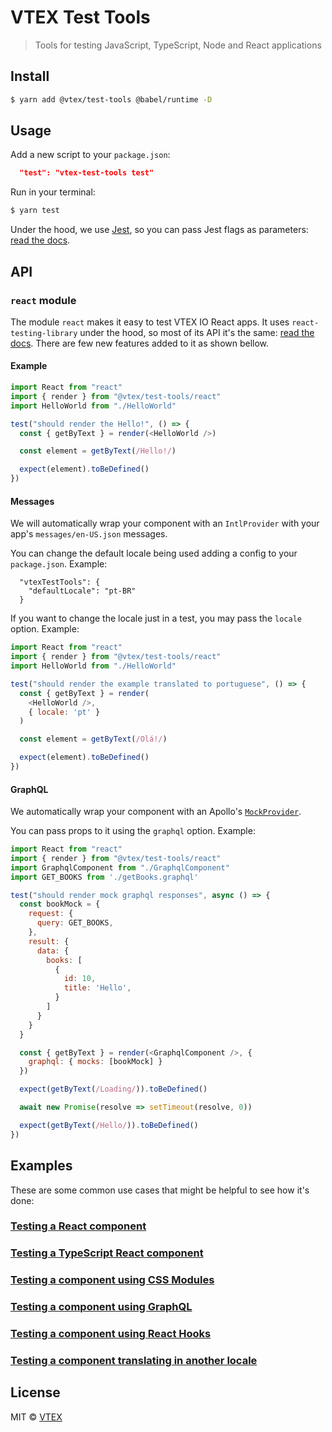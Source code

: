 # VTEX Test Tools

> Tools for testing JavaScript, TypeScript, Node and React applications

## Install

```sh
$ yarn add @vtex/test-tools @babel/runtime -D
```

## Usage

Add a new script to your `package.json`:

```json
  "test": "vtex-test-tools test"
```

Run in your terminal:

```sh
$ yarn test
```

Under the hood, we use [Jest](https://jestjs.io/), so you can pass Jest flags as parameters: [read the docs](https://jestjs.io/docs/en/cli.html).

## API

### `react` module

The module `react` makes it easy to test VTEX IO React apps. It uses `react-testing-library` under the hood, so most of its API it's the same: [read the docs](https://testing-library.com/docs/intro). There are few new features added to it as shown bellow.

#### Example

```js
import React from "react"
import { render } from "@vtex/test-tools/react"
import HelloWorld from "./HelloWorld"

test("should render the Hello!", () => {
  const { getByText } = render(<HelloWorld />)

  const element = getByText(/Hello!/)

  expect(element).toBeDefined()
})
```

#### Messages

We will automatically wrap your component with an `IntlProvider` with your app's `messages/en-US.json` messages.

You can change the default locale being used adding a config to your `package.json`. Example:

```
  "vtexTestTools": {
    "defaultLocale": "pt-BR"
  }
```

If you want to change the locale just in a test, you may pass the `locale` option. Example:

```js
import React from "react"
import { render } from "@vtex/test-tools/react"
import HelloWorld from "./HelloWorld"

test("should render the example translated to portuguese", () => {
  const { getByText } = render(
    <HelloWorld />,
    { locale: 'pt' }
  )

  const element = getByText(/Olá!/)

  expect(element).toBeDefined()
})

```

#### GraphQL

We automatically wrap your component with an Apollo's [`MockProvider`](https://www.apollographql.com/docs/react/recipes/testing.html).

You can pass props to it using the `graphql` option. Example:

```js
import React from "react"
import { render } from "@vtex/test-tools/react"
import GraphqlComponent from "./GraphqlComponent"
import GET_BOOKS from './getBooks.graphql'

test("should render mock graphql responses", async () => {
  const bookMock = {
    request: {
      query: GET_BOOKS,
    },
    result: {
      data: {
        books: [
          {
            id: 10,
            title: 'Hello',
          }
        ]
      }
    }
  }

  const { getByText } = render(<GraphqlComponent />, {
    graphql: { mocks: [bookMock] }
  })

  expect(getByText(/Loading/)).toBeDefined()

  await new Promise(resolve => setTimeout(resolve, 0))

  expect(getByText(/Hello/)).toBeDefined()
})
```

## Examples

These are some common use cases that might be helpful to see how it's done:

### [Testing a React component](https://github.com/klzns/test-repo/blob/master/react/JsComponent.test.js)

### [Testing a TypeScript React component](https://github.com/klzns/test-repo/blob/master/react/TsComponent.test.tsx)

### [Testing a component using CSS Modules](https://github.com/klzns/test-repo/blob/master/react/CssComponent.test.js)

### [Testing a component using GraphQL](https://github.com/klzns/test-repo/blob/master/react/GraphqlComponent.test.js)

### [Testing a component using React Hooks](https://github.com/klzns/test-repo/blob/master/react/HooksComponent.test.js)

### [Testing a component translating in another locale](https://github.com/klzns/test-repo/blob/master/react/LocaleComponent.test.js)

## License

MIT © [VTEX](https://www.vtex.com)